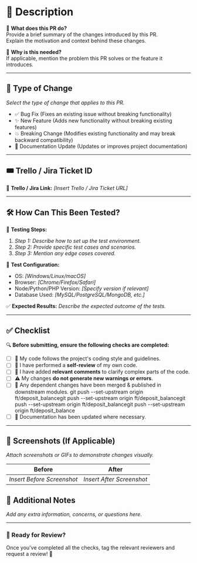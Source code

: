 
# 🚀 Description

🔹 **What does this PR do?**  
Provide a brief summary of the changes introduced by this PR.  
Explain the motivation and context behind these changes.  

🔹 **Why is this needed?**  
If applicable, mention the problem this PR solves or the feature it introduces.

---

## 🔄 Type of Change  

_Select the type of change that applies to this PR._  

- ✅ Bug Fix (Fixes an existing issue without breaking functionality)  
- ✨ New Feature (Adds new functionality without breaking existing features)  
- 💥 Breaking Change (Modifies existing functionality and may break backward compatibility)  
- 📖 Documentation Update (Updates or improves project documentation)  

---

## 🎟️ Trello / Jira Ticket ID  

🔗 **Trello / Jira Link:** _[Insert Trello / Jira Ticket URL]_  

---

## 🛠️ How Can This Been Tested?  

🧪 **Testing Steps:**  
1. _Step 1: Describe how to set up the test environment._  
2. _Step 2: Provide specific test cases and scenarios._  
3. _Step 3: Mention any edge cases covered._  

📌 **Test Configuration:**  
- OS: _[Windows/Linux/macOS]_  
- Browser: _[Chrome/Firefox/Safari]_  
- Node/Python/PHP Version: _[Specify version if relevant]_  
- Database Used: _[MySQL/PostgreSQL/MongoDB, etc.]_  

✅ **Expected Results:** _Describe the expected outcome of the tests._  

---

## ✅ Checklist  

🔍 **Before submitting, ensure the following checks are completed:**  

- [ ] 🔹 My code follows the project's coding style and guidelines.  
- [ ] 📝 I have performed a **self-review** of my own code.  
- [ ] 💬 I have added **relevant comments** to clarify complex parts of the code.  
- [ ] ⚠️ My changes **do not generate new warnings or errors**.  
- [ ] 🔗 Any dependent changes have been merged & published in downstream modules.  git push --set-upstream origin ft/deposit_balancegit push --set-upstream origin ft/deposit_balancegit push --set-upstream origin ft/deposit_balancegit push --set-upstream origin ft/deposit_balance
- [ ] 📖 Documentation has been updated where necessary.  

---

## 📸 Screenshots (If Applicable)  

_Attach screenshots or GIFs to demonstrate changes visually._  

| Before | After |
|--------|-------|
| _Insert Before Screenshot_ | _Insert After Screenshot_ |


## 📌 Additional Notes  

_Add any extra information, concerns, or questions here._  

---

### **🚀 Ready for Review?**  
Once you've completed all the checks, tag the relevant reviewers and request a review! 🎯  
